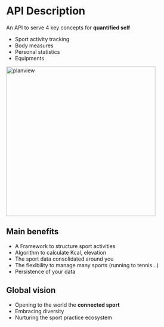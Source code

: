 # API Description

An API to serve 4 key concepts for **quantified self**

* Sport activity tracking
* Body measures
* Personal statistics
* Equipments


<div markdown="1">

<img src="https://s3.eu-central-1.amazonaws.com/tempdecathloncoachinfo/sports-data-description.png" alt="planview" style="width: 400px;"/>

</div>

## Main benefits
* A Framework to structure sport activities
* Algorithm to calculate Kcal, elevation
* The sport data consolidated around you
* The flexibility to manage many sports (running to tennis...)
* Persistence of your data 



## Global vision
* Opening to the world the **connected sport**
* Embracing diversity
* Nurturing the sport practice ecosystem

